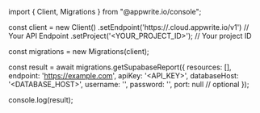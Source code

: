 import { Client, Migrations } from "@appwrite.io/console";

const client = new Client()
    .setEndpoint('https://<REGION>.cloud.appwrite.io/v1') // Your API Endpoint
    .setProject('<YOUR_PROJECT_ID>'); // Your project ID

const migrations = new Migrations(client);

const result = await migrations.getSupabaseReport({
    resources: [],
    endpoint: 'https://example.com',
    apiKey: '<API_KEY>',
    databaseHost: '<DATABASE_HOST>',
    username: '<USERNAME>',
    password: '<PASSWORD>',
    port: null // optional
});

console.log(result);
